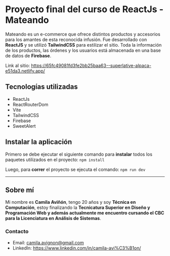 # Proyecto final  del curso de ReactJs - Mateando
Mateando es un e-commerce que ofrece distintos productos y accesorios para los amantes de esta reconocida infusión. 
Fue desarrollado con **ReactJS** y se utilizó **TailwindCSS** para estilizar el sitio. Toda la información de los productos, las órdenes y los usuarios está almacenada en una base de datos de **Firebase**.

Link al sitio: https://65fc49081fd3fe2bb25baa63--superlative-alpaca-e51da3.netlify.app/

## Tecnologías utilizadas
- ReactJs
- ReactRouterDom
- Vite
- TailwindCSS
- Firebase
- SweetAlert

## Instalar la aplicación

Primero se debe ejecutar el siguiente comando para **instalar** todos los paquetes utilizados en el proyecto: 
`npm install`

Luego, para **correr** el proyecto se ejecuta el comando:
`npm run dev`

------------

## Sobre mí
Mi nombre es **Camila Aviñón**, tengo 20 años y soy **Técnica en Computación**, estoy finalizando la **Tecnicatura Superior en Diseño y Programación Web **y además actualmente me encuentro cursando el CBC para la** Licenciatura en Análisis de Sistemas**.

### Contacto
- Email: camila.avignon@gmail.com
- LinkedIn:  https://www.linkedin.com/in/camila-avi%C3%B1on/
